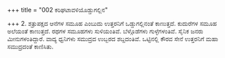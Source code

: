 +++
title = "002 ಕರಿಘಟಾವಳಿಯೊಡ್ಡುಗಲ್ಲಿನ"

+++
2. ಶತ್ರುಪಕ್ಷದ ಆನೆಗಳ ಸಮೂಹ ಎಂಬುದು ಉತ್ತರನಿಗೆ ಒಡ್ಡುಗಲ್ಲಿನಂತೆ ಕಾಣುತ್ತದೆ. ಕುದುರೆಗಳ ಸಮೂಹ ಅಲೆಯಂತೆ ಕಾಣುತ್ತದೆ. ರಥಗಳ ಸಮೂಹಗಳು ಸುಳಿಯಂತಿವೆ. ಬೆಳ್ಗೊಡೆಗಳು ಗುಳ್ಳೆಗಳಂತಿವೆ. ಸೈನಿಕ ಜನರು ಮೀನುಗಳಂತಿದ್ದಾರೆ. ವಾದ್ಯ ಧ್ವನಿಗಳು ಸಮುದ್ರದ ಉಬ್ಬರದ ಶಬ್ದದಂತಿವೆ.  ಒಟ್ಟಿನಲ್ಲಿ ಕೌರವ ಸೇನೆ ಉತ್ತರನಿಗೆ ಮಹಾ ಸಮುದ್ರದಂತೆ ಕಾಣಿಸಿತು.